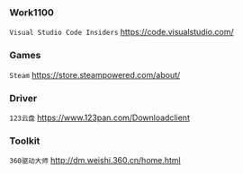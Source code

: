### Work1100
`Visual Studio Code Insiders` https://code.visualstudio.com/

### Games
`Steam` https://store.steampowered.com/about/

### Driver
`123云盘` https://www.123pan.com/Downloadclient

### Toolkit
`360驱动大师` http://dm.weishi.360.cn/home.html